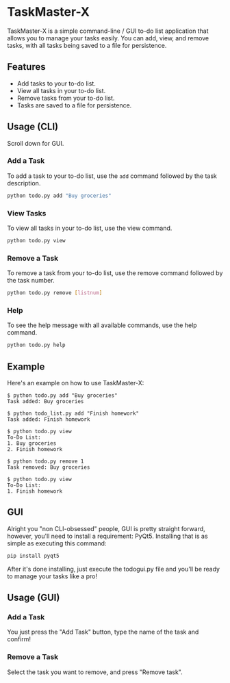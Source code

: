 # TaskMaster-X
TaskMaster-X is a simple command-line / GUI to-do list application that allows you to manage your tasks easily. You can add, view, and remove tasks, with all tasks being saved to a file for persistence.

## Features

- Add tasks to your to-do list.
- View all tasks in your to-do list.
- Remove tasks from your to-do list.
- Tasks are saved to a file for persistence.

## Usage (CLI)
Scroll down for GUI.
### Add a Task

To add a task to your to-do list, use the `add` command followed by the task description.

```sh
python todo.py add "Buy groceries"
```
### View Tasks
To view all tasks in your to-do list, use the view command.

```sh
python todo.py view
```

### Remove a Task
To remove a task from your to-do list, use the remove command followed by the task number.

```sh
python todo.py remove [listnum]
```

### Help
To see the help message with all available commands, use the help command.

```sh
python todo.py help
```

## Example

Here's an example on how to use TaskMaster-X:
```
$ python todo.py add "Buy groceries"
Task added: Buy groceries

$ python todo_list.py add "Finish homework"
Task added: Finish homework

$ python todo.py view
To-Do List:
1. Buy groceries
2. Finish homework

$ python todo.py remove 1
Task removed: Buy groceries

$ python todo.py view
To-Do List:
1. Finish homework
```

## GUI
Alright you "non CLI-obsessed" people, GUI is pretty straight forward, however, you'll need to install a requirement: PyQt5. Installing that is as simple as executing this command:
```sh
pip install pyqt5
```
After it's done installing, just execute the todogui.py file and you'll be ready to manage your tasks like a pro!

## Usage (GUI)
### Add a Task
You just press the "Add Task" button, type the name of the task and confirm!

### Remove a Task
Select the task you want to remove, and press "Remove task".




